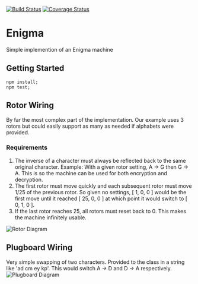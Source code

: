 [![Build Status](https://travis-ci.org/codyjdalton/enigma.svg?branch=main)](https://travis-ci.org/codyjdalton/enigma) [![Coverage Status](https://coveralls.io/repos/github/codyjdalton/enigma/badge.svg?branch=main)](https://coveralls.io/github/codyjdalton/enigma?branch=main)

# Enigma

Simple implemention of an Enigma machine

## Getting Started
```
npm install; 
npm test;
```
## Rotor Wiring
By far the most complex part of the implementation. Our example uses 3 rotors but could easily support as many as needed if alphabets were provided.

### Requirements
1) The inverse of a character must always be reflected back to the same original character. Example: With a given rotor setting, A -> G then G -> A. This is so the machine can be used for both encryption and decryption.
2) The first rotor must move quickly and each subsequent rotor must move 1/25 of the previous rotor. So given no settings, [ 1, 0, 0 ] would be the first move until it reached [ 25, 0, 0 ] at which point it would switch to [ 0, 1, 0 ].
3) If the last rotor reaches 25, all rotors must reset back to 0. This makes the machine infinitely usable.

![Rotor Diagram](https://upload.wikimedia.org/wikipedia/commons/thumb/6/6c/Enigma-action.svg/800px-Enigma-action.svg.png)

## Plugboard Wiring

Very simple swapping of two characters. Provided to the class in a string like 'ad cm ey kp'. This would switch A -> D and D -> A respectively.
![Plugboard Diagram](https://upload.wikimedia.org/wikipedia/commons/5/53/Enigma_wiring_kleur.svg)

